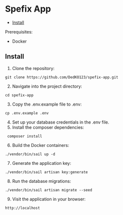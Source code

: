 # Spefix App

- [Install](#install)

Prerequisites:
- Docker
## Install

1. Clone the repository:
```
git clone https://github.com/DedKO123/spefix-app.git
```
2. Navigate into the project directory:
```
cd spefix-app
```
3. Copy the .env.example file to .env:
```
cp .env.example .env
```
4. Set up your database credentials in the .env file.
5. Install the composer dependencies:
```
 composer install
```
6. Build the Docker containers:
```
./vendor/bin/sail up -d
```

7. Generate the application key:
```
./vendor/bin/sail artisan key:generate
```
8. Run the database migrations:
```
./vendor/bin/sail artisan migrate --seed
```
9. Visit the application in your browser:
```
http://localhost
```
